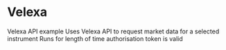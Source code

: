 # Velexa
Velexa API example
Uses Velexa API to request market data for a selected instrument
Runs for length of time authorisation token is valid  

